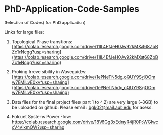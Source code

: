 # PhD-Application-Code-Samples
Selection of Codes( for PhD application)

Links for large files:

1) Topological Phase transitions: [https://colab.research.google.com/drive/11IL4EfJeH0Jw92kMXat68ZbBZc1eNcgg?usp=sharing](https://colab.research.google.com/drive/11IL4EfJeH0Jw92kMXat68ZbBZc1eNcgg?usp=sharing)

2) Probing Irreversibility in Waveguides: [https://colab.research.google.com/drive/1ePNeTN5dg_oQUY9SyjOOmw7BMiLvE0xv?usp=sharing](https://colab.research.google.com/drive/1ePNeTN5dg_oQUY9SyjOOmw7BMiLvE0xv?usp=sharing)

3) Data files for the final project files( part 1 to 4.2) are very large (~3GB) to be uploaded on github: Please email : bgk02@mail.aub.edu for acess.

4) Folquet Systems Power Flow: https://colab.research.google.com/drive/18V6Gg3xEdmyR4jR0PoWGlwccV4VlxmQW?usp=sharing
   
   
